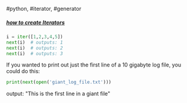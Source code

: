 #python, #iterator, #generator 

##### [how to create Iterators](https://treyhunner.com/2018/06/how-to-make-an-iterator-in-python/)

```python
i = iter([1,2,3,4,5])
next(i)  # outputs: 1
next(i)  # outputs: 2
next(i)  # outputs: 3
```

If you wanted to print out just the first line of a 10 gigabyte log file, you could do this:
```python
print(next(open('giant_log_file.txt')))
```
output: "This is the first line in a giant file"
